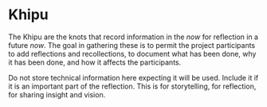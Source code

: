 # Khipu

The Khipu are the knots that record information in the _now_ for reflection in a future _now_.
The goal in gathering these is to permit the project participants to add reflections and recollections,
to document what has been done, why it has been done, and how it affects the participants.

Do not store technical information here expecting it will be used.  Include it if it is an important
part of the reflection.  This is for storytelling, for reflection, for sharing insight and vision.

